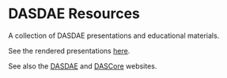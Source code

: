# DASDAE Resources

A collection of DASDAE presentations and educational materials. 

See the rendered presentations [here](https://dasdae.github.io/presentations).

See also the [DASDAE](dasdae.org) and [DASCore](dascore.org) websites.   
